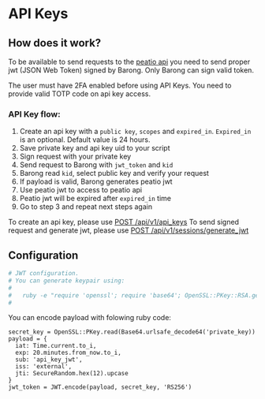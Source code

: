 # API Keys

## How does it work?

To be available to send requests to the [peatio api](https://github.com/rubykube/peatio/blob/master/docs/api/member_api_v2.md) you need to send proper jwt (JSON Web Token) signed by Barong.
Only Barong can sign valid token.

The user must have 2FA enabled before using API Keys.
You need to provide valid TOTP code on api key access.

### API Key flow:
1. Create an api key with a `public key`, `scopes` and `expired_in`. `Expired_in` is an optional. Default value is 24 hours.
2. Save private key and api key uid to your script
3. Sign request with your private key
4. Send request to Barong with `jwt_token` and `kid`
4. Barong read `kid`, select public key and verify your request
5. If payload is valid, Barong generates peatio jwt
6. Use peatio jwt to access to peatio api
7. Peatio jwt will be expired after `expired_in` time
8. Go to step 3 and repeat next steps again

To create an api key, please use [POST /api/v1/api_keys](https://github.com/rubykube/barong/blob/master/docs/index.md#postv1apikeys)
To send signed request and generate jwt, please use [POST /api/v1/sessions/generate_jwt](https://github.com/rubykube/barong/blob/master/docs/index.md#postv1sessionsgeneratejwt)

## Configuration

```yml
# JWT configuration.
# You can generate keypair using:
#
#   ruby -e "require 'openssl'; require 'base64'; OpenSSL::PKey::RSA.generate(2048).tap { |p| puts '', 'PRIVATE RSA KEY (URL-safe Base64 encoded, PEM):', '', Base64.urlsafe_encode64(p.to_pem), '', 'PUBLIC RSA KEY (URL-safe Base64 encoded, PEM):', '', Base64.urlsafe_encode64(p.public_key.to_pem) }"
#
```

You can encode payload with folowing ruby code:
```
secret_key = OpenSSL::PKey.read(Base64.urlsafe_decode64('private_key))
payload = {
  iat: Time.current.to_i,
  exp: 20.minutes.from_now.to_i,
  sub: 'api_key_jwt',
  iss: 'external',
  jti: SecureRandom.hex(12).upcase
}
jwt_token = JWT.encode(payload, secret_key, 'RS256')
```
